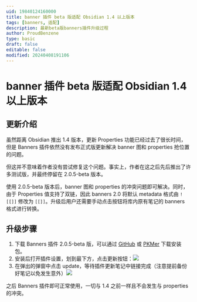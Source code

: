 ```yaml
---
uid: 19840124160000
title: banner 插件 beta 版适配 Obsidian 1.4 以上版本
tags: [banners, 适配]
description: 最新beta版banners插件升级过程
author: ProudBenzene
type: basic
draft: false
editable: false
modified: 20240408191106
---
```


# banner 插件 beta 版适配 Obsidian 1.4 以上版本

## 更新介绍

虽然距离 Obsidian 推出 1.4 版本，更新 Properties 功能已经过去了很长时间，但是 Banners 插件依然没有发布正式版更新解决 banner 图和 properties 抢位置的问题。

但这并不意味着作者没有尝试修复这个问题。事实上，作者在这之后先后推出了许多测试版，并最终停留在 2.0.5-beta 版本。

使用 2.0.5-beta 版本后，banner 图和 properties 的冲突问题即可解决。同时，由于 Properties 值支持了双链，因此 banners 2.0 将默认 metadata 格式由 `![[]]` 修改为 `[[]]`。升级后用户还需要手动点击按钮将库内原有笔记的 banners 格式进行转换。

## 升级步骤

1. 下载 Banners 插件 2.0.5-beta 版，可以通过 [GitHub](https://github.com/noatpad/obsidian-banners/releases) 或 [PKMer](https://pkmer.cn/products/plugin/pluginMarket/?obsidian-banners) 下载安装包。
2. 安装后打开插件设置，划到最下方，点击更新按钮：![](https://cdn.pkmer.cn/images/202403291721586.png!pkmer)
3. 在弹出的弹窗中点击 update，等待插件更新笔记中链接完成（注意提前备份好笔记以免发生意外）![](https://cdn.pkmer.cn/images/202403291732734.png!pkmer)

之后 Banners 插件即可正常使用，一切与 1.4 之前一样且不会发生与 properties 的冲突。